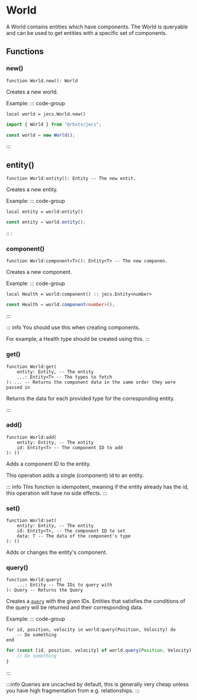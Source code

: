 # World

A World contains entities which have components. The World is queryable and can be used to get entities with a specific set of components.

## Functions

### new()
```luau
function World.new(): World
```
Creates a new world.

Example:
::: code-group

```luau [luau]
local world = jecs.World.new()
```

```ts [typescript]
import { World } from "@rbxts/jecs";

const world = new World();
```

:::

## entity()
```luau
function World:entity(): Entity -- The new entit.
```
Creates a new entity.

Example:
::: code-group

```luau [luau]
local entity = world:entity()
```

```ts [typescript]
const entity = world.entity();
```

::
:

### component()
```luau
function World:component<T>(): Entity<T> -- The new componen.
```
Creates a new component.

Example:
::: code-group

```luau [luau]
local Health = world:component() :: jecs.Entity<number>
```

```ts [typescript]
const Health = world.component<number>();
```
:::

::: info
You should use this when creating components.

For example, a Health type should be created using this.
:::

### get()
```luau
function World:get(
    entity: Entity, -- The entity
    ...: Entity<T> -- The types to fetch
): ... -- Returns the component data in the same order they were passed in
```
Returns the data for each provided type for the corresponding entity.

:::

### add()
```luau
function World:add(
    entity: Entity, -- The entity
    id: Entity<T> -- The component ID to add
): ()
```
Adds a component ID to the entity.

This operation adds a single (component) id to an entity.

::: info
This function is idempotent, meaning if the entity already has the id, this operation will have no side effects.
:::


### set()
```luau
function World:set(
    entity: Entity, -- The entity
    id: Entity<T>, -- The component ID to set
    data: T -- The data of the component's type
): ()
```
Adds or changes the entity's component.

### query()
```luau
function World:query(
    ...: Entity -- The IDs to query with
): Query -- Returns the Query
```
Creates a [`query`](query) with the given IDs. Entities that satisfies the conditions of the query will be returned and their corresponding data.

Example:
::: code-group

```luau [luau]
for id, position, velocity in world:query(Position, Velocity) do
	-- Do something
end
```

```ts [typescript]
for (const [id, position, velocity] of world.query(Position, Velocity) {
    // Do something
}
```

:::

:::info
Queries are uncached by default, this is generally very cheap unless you have high fragmentation from e.g. relationships.
:::
